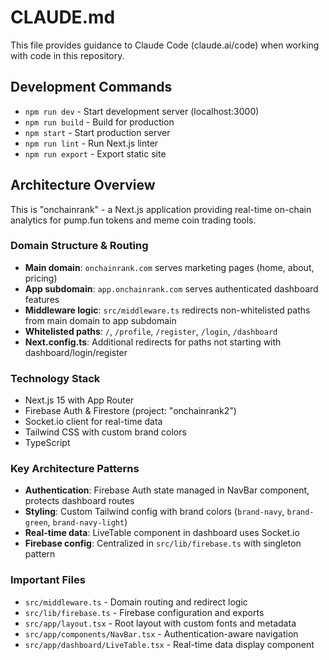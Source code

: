 # CLAUDE.md

This file provides guidance to Claude Code (claude.ai/code) when working with code in this repository.

## Development Commands

- `npm run dev` - Start development server (localhost:3000)
- `npm run build` - Build for production
- `npm start` - Start production server
- `npm run lint` - Run Next.js linter
- `npm run export` - Export static site

## Architecture Overview

This is "onchainrank" - a Next.js application providing real-time on-chain analytics for pump.fun tokens and meme coin trading tools.

### Domain Structure & Routing
- **Main domain**: `onchainrank.com` serves marketing pages (home, about, pricing)
- **App subdomain**: `app.onchainrank.com` serves authenticated dashboard features
- **Middleware logic**: `src/middleware.ts` redirects non-whitelisted paths from main domain to app subdomain
- **Whitelisted paths**: `/`, `/profile`, `/register`, `/login`, `/dashboard`
- **Next.config.ts**: Additional redirects for paths not starting with dashboard/login/register

### Technology Stack
- Next.js 15 with App Router
- Firebase Auth & Firestore (project: "onchainrank2")
- Socket.io client for real-time data
- Tailwind CSS with custom brand colors
- TypeScript

### Key Architecture Patterns
- **Authentication**: Firebase Auth state managed in NavBar component, protects dashboard routes
- **Styling**: Custom Tailwind config with brand colors (`brand-navy`, `brand-green`, `brand-navy-light`)
- **Real-time data**: LiveTable component in dashboard uses Socket.io
- **Firebase config**: Centralized in `src/lib/firebase.ts` with singleton pattern

### Important Files
- `src/middleware.ts` - Domain routing and redirect logic
- `src/lib/firebase.ts` - Firebase configuration and exports
- `src/app/layout.tsx` - Root layout with custom fonts and metadata
- `src/app/components/NavBar.tsx` - Authentication-aware navigation
- `src/app/dashboard/LiveTable.tsx` - Real-time data display component